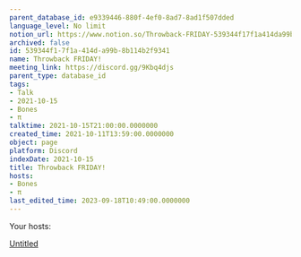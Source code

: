 ```yaml
---
parent_database_id: e9339446-880f-4ef0-8ad7-8ad1f507dded
language_level: No limit
notion_url: https://www.notion.so/Throwback-FRIDAY-539344f17f1a414da99b8b114b2f9341
archived: false
id: 539344f1-7f1a-414d-a99b-8b114b2f9341
name: Throwback FRIDAY!
meeting_link: https://discord.gg/9Kbq4djs
parent_type: database_id
tags:
- Talk
- 2021-10-15
- Bones
- π
talktime: 2021-10-15T21:00:00.0000000
created_time: 2021-10-11T13:59:00.0000000
object: page
platform: Discord
indexDate: 2021-10-15
title: Throwback FRIDAY!
hosts:
- Bones
- π
last_edited_time: 2023-09-18T10:49:00.0000000
---
```




Your hosts:

[Untitled](https://www.notion.so/482e61b02b9c4456b2b4fe86bb7544c6)   





